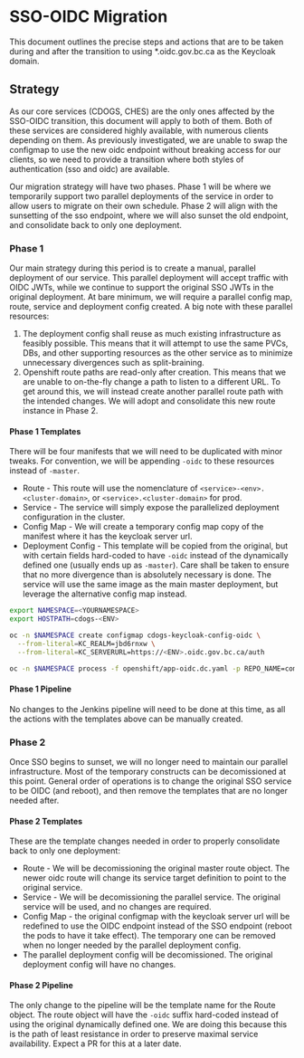 # SSO-OIDC Migration

This document outlines the precise steps and actions that are to be taken during and after the transition to using *.oidc.gov.bc.ca as the Keycloak domain.

## Strategy

As our core services (CDOGS, CHES) are the only ones affected by the SSO-OIDC transition, this document will apply to both of them. Both of these services are considered highly available, with numerous clients depending on them. As previously investigated, we are unable to swap the configmap to use the new oidc endpoint without breaking access for our clients, so we need to provide a transition where both styles of authentication (sso and oidc) are available.

Our migration strategy will have two phases. Phase 1 will be where we temporarily support two parallel deployments of the service in order to allow users to migrate on their own schedule. Phase 2 will align with the sunsetting of the sso endpoint, where we will also sunset the old endpoint, and consolidate back to only one deployment.

### Phase 1

Our main strategy during this period is to create a manual, parallel deployment of our service. This parallel deployment will accept traffic with OIDC JWTs, while we continue to support the original SSO JWTs in the original deployment. At bare minimum, we will require a parallel config map, route, service and deployment config created. A big note with these parallel resources:

1. The deployment config shall reuse as much existing infrastructure as feasibly possible. This means that it will attempt to use the same PVCs, DBs, and other supporting resources as the other service as to minimize unnecessary divergences such as split-braining.
2. Openshift route paths are read-only after creation. This means that we are unable to on-the-fly change a path to listen to a different URL. To get around this, we will instead create another parallel route path with the intended changes. We will adopt and consolidate this new route instance in Phase 2.

#### Phase 1 Templates

There will be four manifests that we will need to be duplicated with minor tweaks. For convention, we will be appending `-oidc` to these resources instead of `-master`.

* Route - This route will use the nomenclature of `<service>-<env>.<cluster-domain>`, or `<service>.<cluster-domain>` for prod.
* Service - The service will simply expose the parallelized deployment configuration in the cluster.
* Config Map - We will create a temporary config map copy of the manifest where it has the keycloak server url.
* Deployment Config - This template will be copied from the original, but with certain fields hard-coded to have `-oidc` instead of the dynamically defined one (usually ends up as `-master`). Care shall be taken to ensure that no more divergence than is absolutely necessary is done. The service will use the same image as the main master deployment, but leverage the alternative config map instead.

```sh
export NAMESPACE=<YOURNAMESPACE>
export HOSTPATH=cdogs-<ENV>

oc -n $NAMESPACE create configmap cdogs-keycloak-config-oidc \
  --from-literal=KC_REALM=jbd6rnxw \
  --from-literal=KC_SERVERURL=https://<ENV>.oidc.gov.bc.ca/auth

oc -n $NAMESPACE process -f openshift/app-oidc.dc.yaml -p REPO_NAME=common-document-generation-service -p JOB_NAME=oidc -p NAMESPACE=$NAMESPACE -p APP_NAME=cdogs -p HOST_ROUTE=$HOSTPATH.apps.silver.devops.gov.bc.ca -o yaml | oc -n $NAMESPACE apply -f -
```

#### Phase 1 Pipeline

No changes to the Jenkins pipeline will need to be done at this time, as all the actions with the templates above can be manually created.

### Phase 2

Once SSO begins to sunset, we will no longer need to maintain our parallel infrastructure. Most of the temporary constructs can be decomissioned at this point. General order of operations is to change the original SSO service to be OIDC (and reboot), and then remove the templates that are no longer needed after.

#### Phase 2 Templates

These are the template changes needed in order to properly consolidate back to only one deployment:

* Route - We will be decomissioning the original master route object. The newer oidc route will change its service target definition to point to the original service.
* Service - We will be decomissioning the parallel service. The original service will be used, and no changes are required.
* Config Map - the original configmap with the keycloak server url will be redefined to use the OIDC endpoint instead of the SSO endpoint (reboot the pods to have it take effect). The temporary one can be removed when no longer needed by the parallel deployment config.
* The parallel deployment config will be decomissioned. The original deployment config will have no changes.

#### Phase 2 Pipeline

The only change to the pipeline will be the template name for the Route object. The route object will have the `-oidc` suffix hard-coded instead of using the original dynamically defined one. We are doing this because this is the path of least resistance in order to preserve maximal service availability. Expect a PR for this at a later date.

